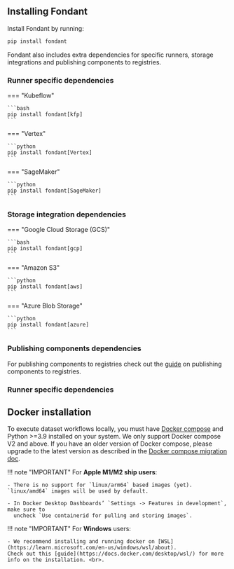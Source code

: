 ## Installing Fondant

Install Fondant by running:

```bash
pip install fondant
```

Fondant also includes extra dependencies for specific runners, storage integrations and publishing components to registries.

### Runner specific dependencies

=== "Kubeflow"

    ```bash
    pip install fondant[kfp]
    ```

=== "Vertex"

    ```python
    pip install fondant[Vertex]
    ```

=== "SageMaker"

    ```python
    pip install fondant[SageMaker]
    ```

### Storage integration dependencies

=== "Google Cloud Storage (GCS)"

    ```bash
    pip install fondant[gcp]
    ```

=== "Amazon S3"

    ```python
    pip install fondant[aws]
    ```

=== "Azure Blob Storage"

    ```python
    pip install fondant[azure]
    ```


### Publishing components dependencies

For publishing components to registries check out the [guide](../components/publishing_components.md) on publishing components to registries.

### Runner specific dependencies


## Docker installation

To execute dataset workflows locally, you must
have [Docker compose](https://docs.docker.com/compose/install/) and Python >=3.9
installed on your system. We only support Docker compose V2 and above. If you have an older version of
Docker compose, please upgrade to the latest version as described in the [Docker compose migration doc](https://docs.docker.com/compose/migrate/).

!!! note "IMPORTANT"
    For **Apple M1/M2 ship users**: <br>
    
    - There is no support for `linux/arm64` based images (yet). `linux/amd64` images will be used by default.

    - In Docker Desktop Dashboards’ `Settings -> Features in development`, make sure to
      uncheck `Use containerid for pulling and storing images`.

!!! note "IMPORTANT"
    For **Windows** users: <br>
    
    - We recommend installing and running docker on [WSL](https://learn.microsoft.com/en-us/windows/wsl/about). 
    Check out this [guide](https://docs.docker.com/desktop/wsl/) for more info on the installation. <br>.